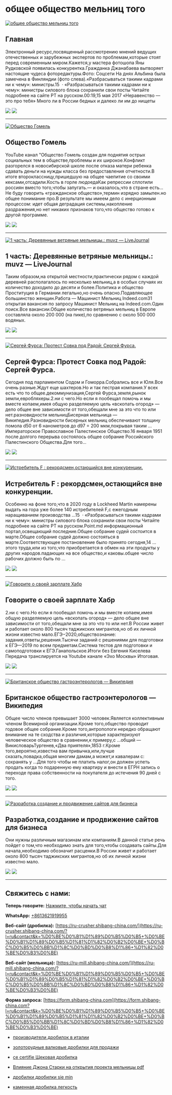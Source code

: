 # общее общество мельниц того

<a href="https://swt.shibang-china.com/?l=ru&img&k=%D0%BE%D0%B1%D1%89%D0%B5%D0%B5+%D0%BE%D0%B1%D1%89%D0%B5%D1%81%D1%82%D0%B2%D0%BE+%D0%BC%D0%B5%D0%BB%D1%8C%D0%BD%D0%B8%D1%86+%D1%82%D0%BE%D0%B3%D0%BE" target="_blank">![общее общество мельниц того](http://static.shibang-china.com/all-800x300/1354.jpg)</a>

## Главная
Электронный ресурс,посвященный рассмотрению мнений ведущих отечественных и зарубежных экспертов по проблемам,которые стоят перед современным миром.Кажется,у мастера фотошопа Яны Рудковской появилась конкурентка.Гражданка Джанабаева вытворяет настоящие чудеса фоторедактуры.Фото: Соцсети На днях Альбина была замечена в Финляндии (фото слева).&#171;Разбрасываться такими кадрами ни к чему&#187;: министры.15 &nbsp;&#0183;&#32;&#171;Разбрасываться такими кадрами ни к чему&#187;: министры силового блока сохранили свои посты Читайте подробнее на сайте РТ на русском.00:19,15 мая 2017 &#171;Неравенство — это про тебя&#187; Много ли в России бедных и далеко ли им до нищеты


<a href="https://whatsapp.shibangsoft.com/WhatsApp.php" target="_blank" title="WhatsApp">![](http://static.shibang-china.com/icon/whatsapp.png)</a> <a href="https://swt.shibang-china.com/?l=ru&icon&k=%D0%BE%D0%B1%D1%89%D0%B5%D0%B5+%D0%BE%D0%B1%D1%89%D0%B5%D1%81%D1%82%D0%B2%D0%BE+%D0%BC%D0%B5%D0%BB%D1%8C%D0%BD%D0%B8%D1%86+%D1%82%D0%BE%D0%B3%D0%BE" target="_blank">![](http://static.shibang-china.com/icon/chat-ru.png)</a>

---

<a href="https://swt.shibang-china.com/?l=ru&img&k=%D0%BE%D0%B1%D1%89%D0%B5%D0%B5+%D0%BE%D0%B1%D1%89%D0%B5%D1%81%D1%82%D0%B2%D0%BE+%D0%BC%D0%B5%D0%BB%D1%8C%D0%BD%D0%B8%D1%86+%D1%82%D0%BE%D0%B3%D0%BE" target="_blank">![Общество Гомель](http://static.shibang-china.com/all-800x300/632.jpg)</a>

## Общество Гомель
YouTube канал &quot;Общество Гомель создан для поднятия острых социальных тем в обществе,проблемы и их широкое.Конфликт разгорелся в новосибирской школе после отказа матери ребенка сдавать деньги на нужды класса без предоставления отчетности.В итоге второклассницу,пришедшую на общее чаепитие со своими кексами,отсадили.Кость в горле людоедаКак репрессии сплотили россиян вместо того,чтобы запугать.— и оказалось,что в стране есть… Не буду говорить &#171;гражданское общество&#187;,термин изрядно замылен.но общее понимание про.В результате мы имеем дело с инерционным процессом: идет общая деградация системы,накопление раздражения,но нет никаких признаков того,что общество готово к другой программе.


<a href="https://whatsapp.shibangsoft.com/WhatsApp.php" target="_blank" title="WhatsApp">![](http://static.shibang-china.com/icon/whatsapp.png)</a> <a href="https://swt.shibang-china.com/?l=ru&icon&k=%D0%BE%D0%B1%D1%89%D0%B5%D0%B5+%D0%BE%D0%B1%D1%89%D0%B5%D1%81%D1%82%D0%B2%D0%BE+%D0%BC%D0%B5%D0%BB%D1%8C%D0%BD%D0%B8%D1%86+%D1%82%D0%BE%D0%B3%D0%BE" target="_blank">![](http://static.shibang-china.com/icon/chat-ru.png)</a>

---

<a href="https://swt.shibang-china.com/?l=ru&img&k=%D0%BE%D0%B1%D1%89%D0%B5%D0%B5+%D0%BE%D0%B1%D1%89%D0%B5%D1%81%D1%82%D0%B2%D0%BE+%D0%BC%D0%B5%D0%BB%D1%8C%D0%BD%D0%B8%D1%86+%D1%82%D0%BE%D0%B3%D0%BE" target="_blank">![1 часть: Деревянные ветряные мельницы.: muvz — LiveJournal](http://static.shibang-china.com/all-800x300/399.jpg)</a>

## 1 часть: Деревянные ветряные мельницы.: muvz — LiveJournal
Таким образом,на открытой местности,практически рядом с каждой деревней располагалось по несколько мельниц,а в особых случаях их количество доходило до десяти и более.Политика и общество Проституция в Германии легально,но очень опасно.Подавляющее большинство женщин.Работа — Машинист Мельниц Indeed.com31 открытая вакансия по запросу Машинист Мельниц на Indeed.com.Один поиск.Все вакансии.Общее количество ветряных мельниц в Европе составляла около 200 000 (на пике),по сравнению с около 500 000 водяных.


<a href="https://whatsapp.shibangsoft.com/WhatsApp.php" target="_blank" title="WhatsApp">![](http://static.shibang-china.com/icon/whatsapp.png)</a> <a href="https://swt.shibang-china.com/?l=ru&icon&k=%D0%BE%D0%B1%D1%89%D0%B5%D0%B5+%D0%BE%D0%B1%D1%89%D0%B5%D1%81%D1%82%D0%B2%D0%BE+%D0%BC%D0%B5%D0%BB%D1%8C%D0%BD%D0%B8%D1%86+%D1%82%D0%BE%D0%B3%D0%BE" target="_blank">![](http://static.shibang-china.com/icon/chat-ru.png)</a>

---

<a href="https://swt.shibang-china.com/?l=ru&img&k=%D0%BE%D0%B1%D1%89%D0%B5%D0%B5+%D0%BE%D0%B1%D1%89%D0%B5%D1%81%D1%82%D0%B2%D0%BE+%D0%BC%D0%B5%D0%BB%D1%8C%D0%BD%D0%B8%D1%86+%D1%82%D0%BE%D0%B3%D0%BE" target="_blank">![Сергей Фурса: Протест Совка под Радой: Сергей Фурса.](http://static.shibang-china.com/all-800x300/482.jpg)</a>

## Сергей Фурса: Протест Совка под Радой: Сергей Фурса.
Сегодня под парламентом Содом и Гоморра.Собрались все и Юля.Все очень разные.Ждут еще шахтеров.Но и так пестрая компания.У всех есть что то общее.декоммунизация,Сергей Фурса,земля,рынок земли,евробляхеры.2.ни с чего.Но если я пообещал помочь и мы вместе копаем,имея общую разделяемую цель &#171;вскопать огород&#187; — дело общее вне зависимости от того,обещали мне за это что то или нет.разновидности мельницБисерная мельница — Википедия.Разновидности бисерных мельниц обеспечивают толщину помола d50 от 6 нанометров до d97 = 200 мкм,покрывая таким …Императорское Православное Палестинское Общество.16 января 1951 после долгого перерыва состоялось общее собрание Российского Палестинского Общества.Для того…


<a href="https://whatsapp.shibangsoft.com/WhatsApp.php" target="_blank" title="WhatsApp">![](http://static.shibang-china.com/icon/whatsapp.png)</a> <a href="https://swt.shibang-china.com/?l=ru&icon&k=%D0%BE%D0%B1%D1%89%D0%B5%D0%B5+%D0%BE%D0%B1%D1%89%D0%B5%D1%81%D1%82%D0%B2%D0%BE+%D0%BC%D0%B5%D0%BB%D1%8C%D0%BD%D0%B8%D1%86+%D1%82%D0%BE%D0%B3%D0%BE" target="_blank">![](http://static.shibang-china.com/icon/chat-ru.png)</a>

---

<a href="https://swt.shibang-china.com/?l=ru&img&k=%D0%BE%D0%B1%D1%89%D0%B5%D0%B5+%D0%BE%D0%B1%D1%89%D0%B5%D1%81%D1%82%D0%B2%D0%BE+%D0%BC%D0%B5%D0%BB%D1%8C%D0%BD%D0%B8%D1%86+%D1%82%D0%BE%D0%B3%D0%BE" target="_blank">![Истребитель F : рекордсмен,остающийся вне конкуренции.](http://static.shibang-china.com/all-800x300/1346.jpg)</a>

## Истребитель F : рекордсмен,остающийся вне конкуренции.
Особенно на фоне того,что в 2020 году в Lockheed Martin намерены выдать на гора уже более 140 истребителей F,с ежегодным наращиванием производства …15 &nbsp;&#0183;&#32;&#171;Разбрасываться такими кадрами ни к чему&#187;: министры силового блока сохранили свои посты Читайте подробнее на сайте РТ на русском.Point.md информационный портал,освещающий последние.Общее собрание судей состоится в марте.Общее собрание судей должно состояться в марте.Соответствующее постановление было принято сегодня,14 …этого труда,или из того,что приобретается в обмен на эти продукты у других народов.падающих на все общество,и каковы.общее число рабочих должно быть по …


<a href="https://whatsapp.shibangsoft.com/WhatsApp.php" target="_blank" title="WhatsApp">![](http://static.shibang-china.com/icon/whatsapp.png)</a> <a href="https://swt.shibang-china.com/?l=ru&icon&k=%D0%BE%D0%B1%D1%89%D0%B5%D0%B5+%D0%BE%D0%B1%D1%89%D0%B5%D1%81%D1%82%D0%B2%D0%BE+%D0%BC%D0%B5%D0%BB%D1%8C%D0%BD%D0%B8%D1%86+%D1%82%D0%BE%D0%B3%D0%BE" target="_blank">![](http://static.shibang-china.com/icon/chat-ru.png)</a>

---

<a href="https://swt.shibang-china.com/?l=ru&img&k=%D0%BE%D0%B1%D1%89%D0%B5%D0%B5+%D0%BE%D0%B1%D1%89%D0%B5%D1%81%D1%82%D0%B2%D0%BE+%D0%BC%D0%B5%D0%BB%D1%8C%D0%BD%D0%B8%D1%86+%D1%82%D0%BE%D0%B3%D0%BE" target="_blank">![Говорите о своей зарплате Хабр](http://static.shibang-china.com/all-800x300/987.jpg)</a>

## Говорите о своей зарплате Хабр
2.ни с чего.Но если я пообещал помочь и мы вместе копаем,имея общую разделяемую цель &#171;вскопать огород&#187; — дело общее вне зависимости от того,обещали мне за это что то или нет.В России живет и работает около 800 тысяч таджикских мигрантов,но об их личной жизни известно мало.ЕГЭ−2020,обществознание: задания,ответы,решения.Тысячи заданий с решениями для подготовки к ЕГЭ—2019 по всем предметам.Система тестов для подготовки и самоподготовки к ЕГЭ.Ганапольское.Итоги без Евгения Киселева Передача транслируется на Youtube канале &#171;Эхо Москвы&#187; Итоговая.


<a href="https://whatsapp.shibangsoft.com/WhatsApp.php" target="_blank" title="WhatsApp">![](http://static.shibang-china.com/icon/whatsapp.png)</a> <a href="https://swt.shibang-china.com/?l=ru&icon&k=%D0%BE%D0%B1%D1%89%D0%B5%D0%B5+%D0%BE%D0%B1%D1%89%D0%B5%D1%81%D1%82%D0%B2%D0%BE+%D0%BC%D0%B5%D0%BB%D1%8C%D0%BD%D0%B8%D1%86+%D1%82%D0%BE%D0%B3%D0%BE" target="_blank">![](http://static.shibang-china.com/icon/chat-ru.png)</a>

---

<a href="https://swt.shibang-china.com/?l=ru&img&k=%D0%BE%D0%B1%D1%89%D0%B5%D0%B5+%D0%BE%D0%B1%D1%89%D0%B5%D1%81%D1%82%D0%B2%D0%BE+%D0%BC%D0%B5%D0%BB%D1%8C%D0%BD%D0%B8%D1%86+%D1%82%D0%BE%D0%B3%D0%BE" target="_blank">![Британское общество гастроэнтерологов — Википедия](http://static.shibang-china.com/all-800x300/961.jpg)</a>

## Британское общество гастроэнтерологов — Википедия
Общее число членов превышает 3000 человек.Является коллективным членом Всемирной организации.Кроме того,общество проводит годовое общее собрание.Кроме того,антропологи нередко обращают внимание на те сходства и различия,которые характеризуют человеческое общество в сравнении,к примеру,с …общий — ВикисловарьТургенев,&#171;Два приятеля&#187;,1853 г.Кроме того,вероятно,известна вам привычка,или,лучше сказать,повадка,общая многим дамам,а может,и кавалерам с: сохранять у …Для того чтобы не платить налог,он должен успеть продать когда то подаренную ему квартиру и внести в ЕГРН запись о переходе права собственности на покупателя до истечения 90 дней с того.


<a href="https://whatsapp.shibangsoft.com/WhatsApp.php" target="_blank" title="WhatsApp">![](http://static.shibang-china.com/icon/whatsapp.png)</a> <a href="https://swt.shibang-china.com/?l=ru&icon&k=%D0%BE%D0%B1%D1%89%D0%B5%D0%B5+%D0%BE%D0%B1%D1%89%D0%B5%D1%81%D1%82%D0%B2%D0%BE+%D0%BC%D0%B5%D0%BB%D1%8C%D0%BD%D0%B8%D1%86+%D1%82%D0%BE%D0%B3%D0%BE" target="_blank">![](http://static.shibang-china.com/icon/chat-ru.png)</a>

---

<a href="https://swt.shibang-china.com/?l=ru&img&k=%D0%BE%D0%B1%D1%89%D0%B5%D0%B5+%D0%BE%D0%B1%D1%89%D0%B5%D1%81%D1%82%D0%B2%D0%BE+%D0%BC%D0%B5%D0%BB%D1%8C%D0%BD%D0%B8%D1%86+%D1%82%D0%BE%D0%B3%D0%BE" target="_blank">![Разработка,создание и продвижение сайтов для бизнеса](http://static.shibang-china.com/all-800x300/477.jpg)</a>

## Разработка,создание и продвижение сайтов для бизнеса
Они нужны различным магазинам или компаниям.В данной статье речь пойдет о том,что необходимо знать для того,чтобы создавать сайты.Для начала,необходимо обозначит расценки.В России живет и работает около 800 тысяч таджикских мигрантов,но об их личной жизни известно мало.

<a href="https://whatsapp.shibangsoft.com/WhatsApp.php" target="_blank" title="WhatsApp">![](http://static.shibang-china.com/icon/whatsapp.png)</a> <a href="https://swt.shibang-china.com/?l=ru&icon&k=%D0%BE%D0%B1%D1%89%D0%B5%D0%B5+%D0%BE%D0%B1%D1%89%D0%B5%D1%81%D1%82%D0%B2%D0%BE+%D0%BC%D0%B5%D0%BB%D1%8C%D0%BD%D0%B8%D1%86+%D1%82%D0%BE%D0%B3%D0%BE" target="_blank">![](http://static.shibang-china.com/icon/chat-ru.png)</a>

---
## Свяжитесь с нами:

**Теперь говорите:** [Нажмите, чтобы начать чат](https://swt.shibang-china.com?l=ru&contact&k=%D0%BE%D0%B1%D1%89%D0%B5%D0%B5+%D0%BE%D0%B1%D1%89%D0%B5%D1%81%D1%82%D0%B2%D0%BE+%D0%BC%D0%B5%D0%BB%D1%8C%D0%BD%D0%B8%D1%86+%D1%82%D0%BE%D0%B3%D0%BE)

**WhatsApp:**  [+8613621919955](https://whatsapp.shibangsoft.com/WhatsApp.php)

**Веб-сайт (дробилка):** [https://ru-crusher.shibang-china.com/](https://ru-crusher.shibang-china.com/?l=ru&contact&k=%D0%BE%D0%B1%D1%89%D0%B5%D0%B5+%D0%BE%D0%B1%D1%89%D0%B5%D1%81%D1%82%D0%B2%D0%BE+%D0%BC%D0%B5%D0%BB%D1%8C%D0%BD%D0%B8%D1%86+%D1%82%D0%BE%D0%B3%D0%BE)

**Веб-сайт (мельница):** [https://ru-mill.shibang-china.com/](https://ru-mill.shibang-china.com/?l=ru&contact&k=%D0%BE%D0%B1%D1%89%D0%B5%D0%B5+%D0%BE%D0%B1%D1%89%D0%B5%D1%81%D1%82%D0%B2%D0%BE+%D0%BC%D0%B5%D0%BB%D1%8C%D0%BD%D0%B8%D1%86+%D1%82%D0%BE%D0%B3%D0%BE)

**Форма запроса:** [https://form.shibang-china.com](https://form.shibang-china.com?l=ru&contact&k=%D0%BE%D0%B1%D1%89%D0%B5%D0%B5+%D0%BE%D0%B1%D1%89%D0%B5%D1%81%D1%82%D0%B2%D0%BE+%D0%BC%D0%B5%D0%BB%D1%8C%D0%BD%D0%B8%D1%86+%D1%82%D0%BE%D0%B3%D0%BE)

* [производители дробилок в италии](../135/%D0%BF%D1%80%D0%BE%D0%B8%D0%B7%D0%B2%D0%BE%D0%B4%D0%B8%D1%82%D0%B5%D0%BB%D0%B8%20%D0%B4%D1%80%D0%BE%D0%B1%D0%B8%D0%BB%D0%BE%D0%BA%20%D0%B2%20%D0%B8%D1%82%D0%B0%D0%BB%D0%B8%D0%B8.md)

* [золоторудные валковые дробилки для продажи](../133/%D0%B7%D0%BE%D0%BB%D0%BE%D1%82%D0%BE%D1%80%D1%83%D0%B4%D0%BD%D1%8B%D0%B5%20%D0%B2%D0%B0%D0%BB%D0%BA%D0%BE%D0%B2%D1%8B%D0%B5%20%D0%B4%D1%80%D0%BE%D0%B1%D0%B8%D0%BB%D0%BA%D0%B8%20%D0%B4%D0%BB%D1%8F%20%D0%BF%D1%80%D0%BE%D0%B4%D0%B0%D0%B6%D0%B8.md)

* [ce certifie Щековая дробилка](../134/ce%20certifie%20%D0%A9%D0%B5%D0%BA%D0%BE%D0%B2%D0%B0%D1%8F%20%D0%B4%D1%80%D0%BE%D0%B1%D0%B8%D0%BB%D0%BA%D0%B0.md)

* [Влияние Джона Старки на открытия проекта мельницы pdf](../132/%D0%92%D0%BB%D0%B8%D1%8F%D0%BD%D0%B8%D0%B5%20%D0%94%D0%B6%D0%BE%D0%BD%D0%B0%20%D0%A1%D1%82%D0%B0%D1%80%D0%BA%D0%B8%20%D0%BD%D0%B0%20%D0%BE%D1%82%D0%BA%D1%80%D1%8B%D1%82%D0%B8%D1%8F%20%D0%BF%D1%80%D0%BE%D0%B5%D0%BA%D1%82%D0%B0%20%D0%BC%D0%B5%D0%BB%D1%8C%D0%BD%D0%B8%D1%86%D1%8B%20pdf.md)

* [дробилки дробилки sie min](../131/%D0%B4%D1%80%D0%BE%D0%B1%D0%B8%D0%BB%D0%BA%D0%B8%20%D0%B4%D1%80%D0%BE%D0%B1%D0%B8%D0%BB%D0%BA%D0%B8%20sie%20min.md)

* [каменная дробилка легкость](../135/%D0%BA%D0%B0%D0%BC%D0%B5%D0%BD%D0%BD%D0%B0%D1%8F%20%D0%B4%D1%80%D0%BE%D0%B1%D0%B8%D0%BB%D0%BA%D0%B0%20%D0%BB%D0%B5%D0%B3%D0%BA%D0%BE%D1%81%D1%82%D1%8C.md)